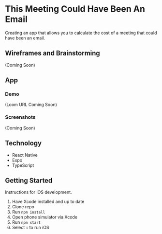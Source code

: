 # This Meeting Could Have Been An Email

Creating an app that allows you to calculate the cost of a meeting that could have been an email.

## Wireframes and Brainstorming

(Coming Soon)

## App

### Demo

(Loom URL Coming Soon)

### Screenshots

(Coming Soon)

## Technology

* React Native
* Expo
* TypeScript

## Getting Started

Instructions for iOS development.

1. Have Xcode installed and up to date
2. Clone repo
3. Run `npm install`
4. Open phone simulator via Xcode
5. Run `npm start`
6. Select `i` to run iOS
